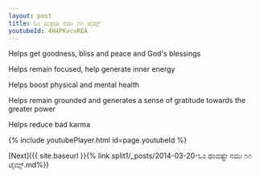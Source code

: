 ```yaml
---
layout: post
title: ಓಂ ಮಿತ್ರಯ ನಮಃ ೧೧ ಟೈಮ್ಸ್
youtubeId: 4H4PKvcvREA
---
```

 
 
Helps get goodness, bliss and peace and God's blessings
 
Helps remain focused, help generate inner energy 
 
Helps boost physical and mental health 
 
Helps remain grounded and generates a sense of gratitude towards the greater power 
 
Helps reduce bad karma
 
 
 
 


{% include youtubePlayer.html id=page.youtubeId %}
 
[Next]({{ site.baseurl }}{% link  split1/_posts/2014-03-20-ಓಂ ಥಂವಷ್ಟ್ರೇ ನಮಃ ೧೧ ಟೈಮ್ಸ್.md%})
 
